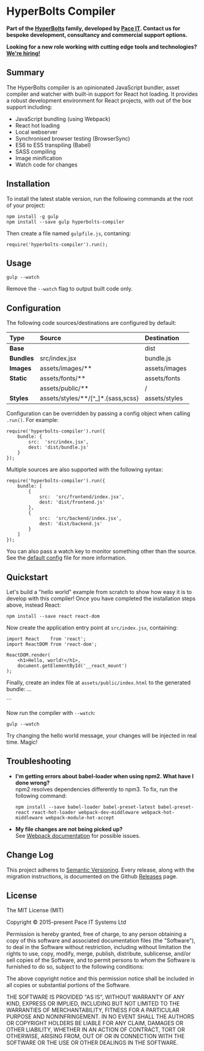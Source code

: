 # HyperBolts Compiler
**Part of the [HyperBolts](https://hyperbolts.io) family, developed by [Pace IT](https://www.paceit.co.uk). Contact us for bespoke development, consultancy and commercial support options.**

**Looking for a new role working with cutting edge tools and technologies? [We're hiring!](https://www.paceit.co.uk/contact/developer-jobs)**

## Summary
The HyperBolts compiler is an opinionated JavaScript bundler, asset compiler and watcher with built-in support for React hot loading. It provides a robust development environment for React projects, with out of the box support including:

- JavaScript bundling (using Webpack)
- React hot loading
- Local webserver
- Synchronised browser testing (BrowserSync)
- ES6 to ES5 transpiling (Babel)
- SASS compiling
- Image minification
- Watch code for changes

## Installation
To install the latest stable version, run the following commands at the root of your project:

```
npm install -g gulp
npm install --save gulp hyperbolts-compiler
```

Then create a file named `gulpfile.js`, contaning:

```
require('hyperbolts-compiler').run();
```

## Usage
```
gulp --watch
```

Remove the `--watch` flag to output built code only.

## Configuration
The following code sources/destinations are configured by default:

| Type        | Source                             | Destination
|:----        |:------                             |:-----------
| **Base**    |                                    | dist
| **Bundles** | src/index.jsx                      | bundle.js
| **Images**  | assets/images/**                   | assets/images
| **Static**  | assets/fonts/**                    | assets/fonts
|             | assets/public/**                   | /
| **Styles**  | assets/styles/**/[^_]*.{sass,scss} | assets/styles

Configuration can be overridden by passing a config object when calling `.run()`. For example:

```
require('hyperbolts-compiler').run({
    bundle: {
        src:  'src/index.jsx',
        dest: 'dist/bundle.js'
    }
});
```

Multiple sources are also supported with the following syntax:

```
require('hyperbolts-compiler').run({
    bundle: [
        {
            src:  'src/frontend/index.jsx',
            dest: 'dist/frontend.js'
        },
        {
            src:  'src/backend/index.jsx',
            dest: 'dist/backend.js'
        }
    ]
});
```

You can also pass a watch key to monitor something other than the source. See the [default config](https://github.com/hyperbolts/compiler/blob/master/src/config.js) file for more information.

## Quickstart
Let's build a "hello world" example from scratch to show how easy it is to develop with this compiler! Once you have completed the installation steps above, instead React:

```
npm install --save react react-dom
```

Now create the application entry point at `src/index.jsx`, containing:

```
import React    from 'react';
import ReactDOM from 'react-dom';

ReactDOM.render(
    <h1>Hello, world!</h1>,
    document.getElementById('__react_mount')
);
```

Finally, create an index file at `assets/public/index.html` to the generated bundle:
...

<!DOCTYPE html>
<html>
    <body>
        <div id="__react_mount" />
        <script src="bundle.js"></script>
    </body>
</html>
```

Now run the compiler with `--watch`:

```
gulp --watch
```

Try changing the hello world message, your changes will be injected in real time. Magic!

## Troubleshooting
- **I'm getting errors about babel-loader when using npm2. What have I done wrong?**  
npm2 resolves dependencies differently to npm3. To fix, run the following command:

  ```
  npm install --save babel-loader babel-preset-latest babel-preset-react react-hot-loader webpack-dev-middleware webpack-hot-middleware webpack-module-hot-accept
  ```

- **My file changes are not being picked up?**  
See [Webpack documentation](https://webpack.github.io/docs/troubleshooting.html#watching) for possible issues.

## Change Log
This project adheres to [Semantic Versioning](http://semver.org/). Every release, along with the migration instructions, is documented on the Github [Releases](https://github.com/hyperbolts/compiler/releases) page.

## License
The MIT License (MIT)

Copyright © 2015-present Pace IT Systems Ltd

Permission is hereby granted, free of charge, to any person obtaining a copy
of this software and associated documentation files (the "Software"), to deal
in the Software without restriction, including without limitation the rights
to use, copy, modify, merge, publish, distribute, sublicense, and/or sell
copies of the Software, and to permit persons to whom the Software is
furnished to do so, subject to the following conditions:

The above copyright notice and this permission notice shall be included in all
copies or substantial portions of the Software.

THE SOFTWARE IS PROVIDED "AS IS", WITHOUT WARRANTY OF ANY KIND, EXPRESS OR
IMPLIED, INCLUDING BUT NOT LIMITED TO THE WARRANTIES OF MERCHANTABILITY,
FITNESS FOR A PARTICULAR PURPOSE AND NONINFRINGEMENT. IN NO EVENT SHALL THE
AUTHORS OR COPYRIGHT HOLDERS BE LIABLE FOR ANY CLAIM, DAMAGES OR OTHER
LIABILITY, WHETHER IN AN ACTION OF CONTRACT, TORT OR OTHERWISE, ARISING FROM,
OUT OF OR IN CONNECTION WITH THE SOFTWARE OR THE USE OR OTHER DEALINGS IN THE
SOFTWARE.
